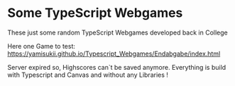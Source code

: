 # Some TypeScript Webgames
These just some random TypeScript Webgames developed back in College

Here one Game to test:
https://yamisukii.github.io/Typescript_Webgames/Endabgabe/index.html

Server expired so, Highscores can`t be saved anymore.
Everything is build with Typescript and Canvas and without any Libraries !
